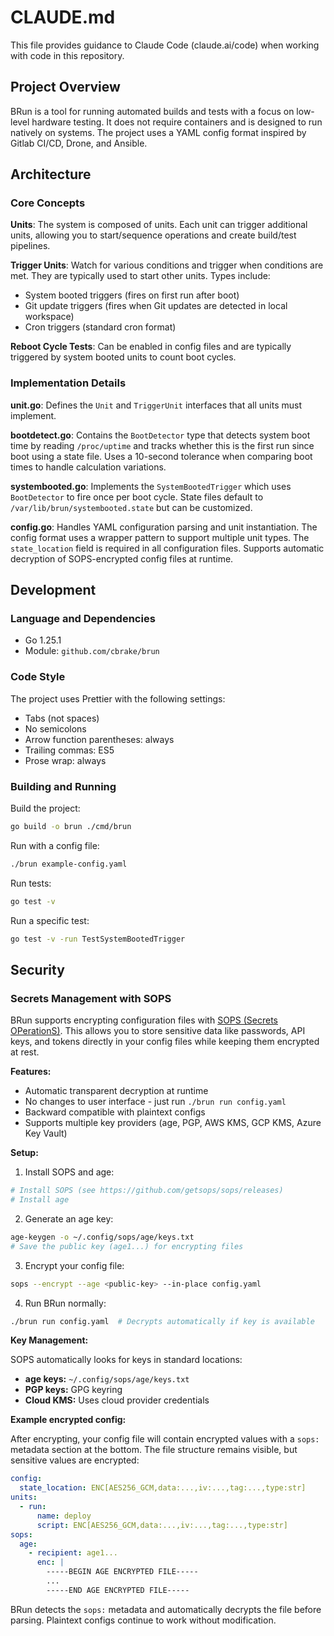 # CLAUDE.md

This file provides guidance to Claude Code (claude.ai/code) when working with code in this repository.

## Project Overview

BRun is a tool for running automated builds and tests with a focus on low-level hardware testing. It does not require containers and is designed to run natively on systems. The project uses a YAML config format inspired by Gitlab CI/CD, Drone, and Ansible.

## Architecture

### Core Concepts

**Units**: The system is composed of units. Each unit can trigger additional units, allowing you to start/sequence operations and create build/test pipelines.

**Trigger Units**: Watch for various conditions and trigger when conditions are met. They are typically used to start other units. Types include:
- System booted triggers (fires on first run after boot)
- Git update triggers (fires when Git updates are detected in local workspace)
- Cron triggers (standard cron format)

**Reboot Cycle Tests**: Can be enabled in config files and are typically triggered by system booted units to count boot cycles.

### Implementation Details

**unit.go**: Defines the `Unit` and `TriggerUnit` interfaces that all units must implement.

**bootdetect.go**: Contains the `BootDetector` type that detects system boot time by reading `/proc/uptime` and tracks whether this is the first run since boot using a state file. Uses a 10-second tolerance when comparing boot times to handle calculation variations.

**systembooted.go**: Implements the `SystemBootedTrigger` which uses `BootDetector` to fire once per boot cycle. State files default to `/var/lib/brun/systembooted.state` but can be customized.

**config.go**: Handles YAML configuration parsing and unit instantiation. The config format uses a wrapper pattern to support multiple unit types. The `state_location` field is required in all configuration files. Supports automatic decryption of SOPS-encrypted config files at runtime.

## Development

### Language and Dependencies

- Go 1.25.1
- Module: `github.com/cbrake/brun`

### Code Style

The project uses Prettier with the following settings:
- Tabs (not spaces)
- No semicolons
- Arrow function parentheses: always
- Trailing commas: ES5
- Prose wrap: always

### Building and Running

Build the project:
```bash
go build -o brun ./cmd/brun
```

Run with a config file:
```bash
./brun example-config.yaml
```

Run tests:
```bash
go test -v
```

Run a specific test:
```bash
go test -v -run TestSystemBootedTrigger
```

## Security

### Secrets Management with SOPS

BRun supports encrypting configuration files with [SOPS (Secrets OPerationS)](https://github.com/getsops/sops). This allows you to store sensitive data like passwords, API keys, and tokens directly in your config files while keeping them encrypted at rest.

**Features:**
- Automatic transparent decryption at runtime
- No changes to user interface - just run `./brun run config.yaml`
- Backward compatible with plaintext configs
- Supports multiple key providers (age, PGP, AWS KMS, GCP KMS, Azure Key Vault)

**Setup:**

1. Install SOPS and age:
```bash
# Install SOPS (see https://github.com/getsops/sops/releases)
# Install age
```

2. Generate an age key:
```bash
age-keygen -o ~/.config/sops/age/keys.txt
# Save the public key (age1...) for encrypting files
```

3. Encrypt your config file:
```bash
sops --encrypt --age <public-key> --in-place config.yaml
```

4. Run BRun normally:
```bash
./brun run config.yaml  # Decrypts automatically if key is available
```

**Key Management:**

SOPS automatically looks for keys in standard locations:
- **age keys:** `~/.config/sops/age/keys.txt`
- **PGP keys:** GPG keyring
- **Cloud KMS:** Uses cloud provider credentials

**Example encrypted config:**

After encrypting, your config file will contain encrypted values with a `sops:` metadata section at the bottom. The file structure remains visible, but sensitive values are encrypted:

```yaml
config:
  state_location: ENC[AES256_GCM,data:...,iv:...,tag:...,type:str]
units:
  - run:
      name: deploy
      script: ENC[AES256_GCM,data:...,iv:...,tag:...,type:str]
sops:
  age:
    - recipient: age1...
      enc: |
        -----BEGIN AGE ENCRYPTED FILE-----
        ...
        -----END AGE ENCRYPTED FILE-----
```

BRun detects the `sops:` metadata and automatically decrypts the file before parsing. Plaintext configs continue to work without modification.
